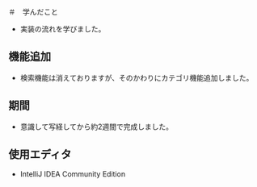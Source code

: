 ＃　学んだこと
 - 実装の流れを学びました。

## 機能追加
 - 検索機能は消えておりますが、そのかわりにカテゴリ機能追加しました。

## 期間
 - 意識して写経してから約2週間で完成しました。

## 使用エディタ
 - IntelliJ IDEA Community Edition